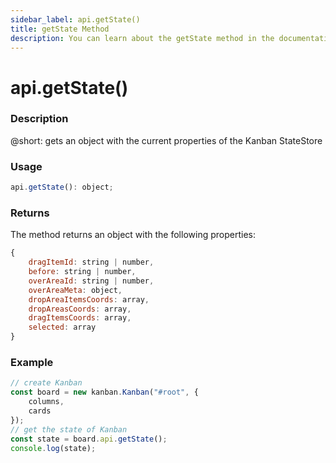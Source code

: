 ```yaml
---
sidebar_label: api.getState()
title: getState Method
description: You can learn about the getState method in the documentation of the DHTMLX JavaScript Kanban library. Browse developer guides and API reference, try out code examples and live demos, and download a free 30-day evaluation version of DHTMLX Kanban.
---
```


# api.getState()

### Description

@short: gets an object with the current properties of the Kanban StateStore

### Usage

~~~jsx {}
api.getState(): object;
~~~

### Returns

The method returns an object with the following properties:

~~~jsx {}
{
	dragItemId: string | number,
	before: string | number,
	overAreaId: string | number,
	overAreaMeta: object,
	dropAreaItemsCoords: array,
	dropAreasCoords: array,
	dragItemsCoords: array,
	selected: array
}
~~~  

### Example

~~~jsx {7}
// create Kanban
const board = new kanban.Kanban("#root", {
	columns,
	cards
});
// get the state of Kanban
const state = board.api.getState();
console.log(state);
~~~
